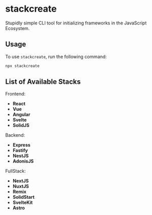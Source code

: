 # stackcreate

Stupidly simple CLI tool for initializing frameworks in the JavaScript Ecosystem.

## Usage

To use `stackcreate`, run the following command:

```bash
npx stackcreate
```

## List of Available Stacks

Frontend:

- **React**
- **Vue**
- **Angular**
- **Svelte**
- **SolidJS**

Backend:

- **Express**
- **Fastify**
- **NestJS**
- **AdonisJS**

FullStack:

- **NextJS**
- **NuxtJS**
- **Remix**
- **SolidStart**
- **SvelteKit**
- **Astro**
